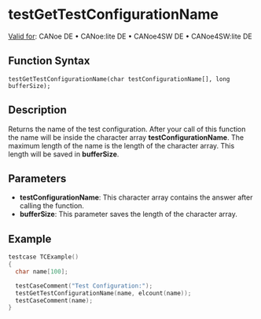 # testGetTestConfigurationName

[Valid for](../../../Shared/FeatureAvailability.md): CANoe DE • CANoe:lite DE • CANoe4SW DE • CANoe4SW:lite DE

## Function Syntax

```
testGetTestConfigurationName(char testConfigurationName[], long bufferSize);
```

## Description

Returns the name of the test configuration. After your call of this function the name will be inside the character array **testConfigurationName**. The maximum length of the name is the length of the character array. This length will be saved in **bufferSize**.

## Parameters

- **testConfigurationName**: This character array contains the answer after calling the function.
- **bufferSize**: This parameter saves the length of the character array.

## Example

```c
testcase TCExample()
{
  char name[100];

  testCaseComment("Test Configuration:");
  testGetTestConfigurationName(name, elcount(name));
  testCaseComment(name);
}
```
